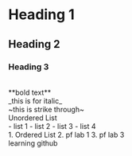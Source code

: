 # Heading 1
## Heading 2
### Heading 3
<br/>
**bold text**
<br/>
_this is for italic_
<br/>
~this is strike through~
<br/>
Unordered List
<br/>
- list 1
- list 2
- list 3
- list 4
<br/>
1. Ordered List
2. pf lab 1
3. pf lab 3
<br/>
learning github
